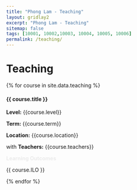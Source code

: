 ```yaml
---
title: "Phong Lam - Teaching"
layout: gridlay2
excerpt: "Phong Lam - Teaching"
sitemap: false
tags: [10001, 10002,10003, 10004, 10005, 10006]
permalink: /teaching/
---
```


# Teaching

{% for course in site.data.teaching %}

<div class="row">
<div class="well">

#### {{ course.title }} 

**Level:** {{course.level}}

**Term:** {{course.term}}

**Location:** {{course.location}}

with **Teachers:** {{course.teachers}}

<a data-toggle="collapse" href="#{{project.key}}-bib"  class="btn-abstract" style="text-decoration:none; color:#ebebeb; hover:#ebebeb;" role="button" aria-expanded="false">**Learning Outcomes**</a>
<div class="collapse" id="{{project.key}}-bib"><div class="well-abs">
{{ course.ILO }}
</div></div>


</div>
</div>

{% endfor %}
